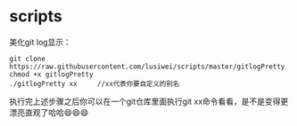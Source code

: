 # scripts

美化git log显示：
```
git clone https://raw.githubusercontent.com/lusiwei/scripts/master/gitlogPretty
chmod +x gitlogPretty
./gitlogPretty xx     //xx代表你要自定义的别名
```
执行完上述步骤之后你可以在一个git仓库里面执行git xx命令看看，是不是变得更漂亮直观了哈哈:smile::smile::smile:
